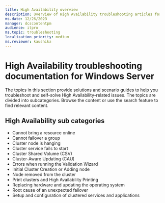 ```yaml
---
title: High Availability overview
description: Overview of High Availability troubleshooting articles for Windows Server.
ms.date: 12/26/2023
manager: dcscontentpm
audience: itpro
ms.topic: troubleshooting
localization_priority: medium
ms.reviewer: kaushika
---
```

# High Availability troubleshooting documentation for Windows Server

The topics in this section provide solutions and scenario guides to help you troubleshoot and self-solve High Availability-related issues. The topics are divided into subcategories. Browse the content or use the search feature to find relevant content.

## High Availability sub categories

- Cannot bring a resource online
- Cannot failover a group
- Cluster node is hanging
- Cluster service fails to start
- Cluster Shared Volume (CSV)
- Cluster-Aware Updating (CAU)
- Errors when running the Validation Wizard
- Initial Cluster Creation or Adding node
- Node removed from the cluster
- Print clusters and High Availability Printing
- Replacing hardware and updating the operating system
- Root cause of an unexpected failover
- Setup and configuration of clustered services and applications
